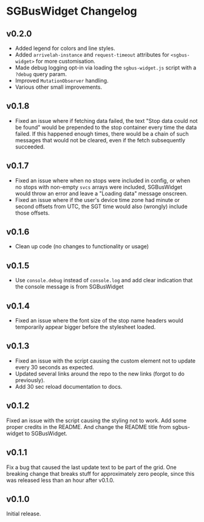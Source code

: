 # SGBusWidget Changelog

## v0.2.0
- Added legend for colors and line styles.
- Added `arrivelah-instance` and `request-timeout` attributes for `<sgbus-widget>` for more customisation.
- Made debug logging opt-in via loading the `sgbus-widget.js` script with a `?debug` query param.
- Improved `MutationObserver` handling.
- Various other small improvements.

## v0.1.8
- Fixed an issue where if fetching data failed, the text "Stop data could not be found" would be prepended to the stop container every time the data failed. If this happened enough times, there would be a chain of such messages that would not be cleared, even if the fetch subsequently succeeded.

## v0.1.7
- Fixed an issue where when no stops were included in config, or when no stops with non-empty `svcs` arrays were included, SGBusWidget would throw an error and leave a "Loading data" message onscreen.
- Fixed an issue where if the user's device time zone had minute or second offsets from UTC, the SGT time would also (wrongly) include those offsets.

## v0.1.6
- Clean up code (no changes to functionality or usage)

## v0.1.5
- Use `console.debug` instead of `console.log` and add clear indication that the console message is from SGBusWidget

## v0.1.4
- Fixed an issue where the font size of the stop name headers would temporarily appear bigger before the stylesheet loaded.

## v0.1.3
- Fixed an issue with the script causing the custom element not to update every 30 seconds as expected.
- Updated several links around the repo to the new links (forgot to do previously).
- Add 30 sec reload documentation to docs.

## v0.1.2
Fixed an issue with the script causing the styling not to work. 
Add some proper credits in the README.
And change the README title from sgbus-widget to SGBusWidget.

## v0.1.1
Fix a bug that caused the last update text to be part of the grid. One breaking change that breaks stuff for approximately zero people, since this was released less than an hour after v0.1.0.

## v0.1.0
Initial release.
